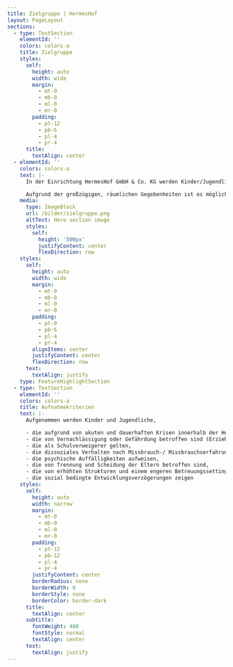```yaml
---
title: Zielgruppe | HermesHof
layout: PageLayout
sections:
  - type: TextSection
    elementId: ''
    colors: colors-a
    title: Zielgruppe
    styles:
      self:
        height: auto
        width: wide
        margin:
          - mt-0
          - mb-0
          - ml-0
          - mr-0
        padding:
          - pt-12
          - pb-6
          - pl-4
          - pr-4
      title:
        textAlign: center
  - elementId: ''
    colors: colors-a
    text: |-
      In der Einrichtung HermesHof GmbH & Co. KG werden Kinder/Jugendliche oder unbegleitete minderjährige Flüchtlinge gem. § 34, 42 SGB VIII ab dem 10. Lebensjahr betreut. Bei Aufnahmeanfragen, die eine Geschwisterkonstellation beinhalten, kann in Absprache mit dem Landesjugendamt vom Aufnahmealter abgewichen werden. Bei der Wohngruppe HermesHof GmbH & Co. KG handelt es sich um eine geschlechtsgemischte Gruppe.

      Aufgrund der großzügigen, räumlichen Gegebenheiten ist es möglich, flexibel auf die Bedürfnisse und Bedarfe der Kinder/Jugendlichen einzugehen. Das räumliche Konzept kann somit an die Bedürfnisse der Bewohner angepasst werden. Eine mögliche Verselbständigung für junge Volljährige gem. § 41 SGB VIII kann in unserem Hause angeboten werden. (Separates Leistungsangebot).
    media:
      type: ImageBlock
      url: /bilder/zielgruppe.png
      altText: Hero section image
      styles:
        self:
          height: '500px'
          justifyContent: center
          flexDirection: row
    styles:
      self:
        height: auto
        width: wide
        margin:
          - mt-0
          - mb-0
          - ml-0
          - mr-0
        padding:
          - pt-0
          - pb-6
          - pl-4
          - pr-4
        alignItems: center
        justifyContent: center
        flexDirection: row
      text:
        textAlign: justify
    type: FeatureHighlightSection
  - type: TextSection
    elementId: ''
    colors: colors-a
    title: Aufnahmekriterien
    text: |-
      Aufgenommen werden Kinder und Jugendliche,

      - die aufgrund von akuten und dauerhaften Krisen innerhalb der Herkunftsfamilie in dieser nicht leben können
      - die von Vernachlässigung oder Gefährdung betroffen sind (Erziehungseinschränkung bis hin zu Erziehungsunfähigkeit, Suchtproblematik, Krankheit, Kriminalität der Erziehungsberechtigten,
      - die als Schulverweigerer gelten,
      - die dissoziales Verhalten nach Missbrauch-/ Missbrauchserfahrungen zeigen,
      - die psychische Auffälligkeiten aufweisen,
      - die von Trennung und Scheidung der Eltern betroffen sind,
      - die von erhöhten Strukturen und einem engeren Betreuungssetting profitieren,
      - die sozial bedingte Entwicklungsverzögerungen zeigen
    styles:
      self:
        height: auto
        width: narrow
        margin:
          - mt-0
          - mb-0
          - ml-0
          - mr-0
        padding:
          - pt-12
          - pb-12
          - pl-4
          - pr-4
        justifyContent: center
        borderRadius: none
        borderWidth: 0
        borderStyle: none
        borderColor: border-dark
      title:
        textAlign: center
      subtitle:
        fontWeight: 400
        fontStyle: normal
        textAlign: center
      text:
        textAlign: justify
---
```

